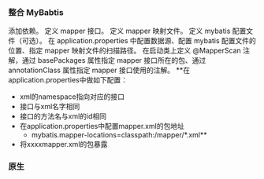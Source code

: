 ### 整合 MyBabtis 

添加依赖。
定义 mapper 接口。
定义 mapper 映射文件。
定义 mybatis 配置文件（可选）。
在 application.properties 中配置数据源、配置 mybatis 配置文件的位置、指定 mapper 映射文件的扫描路径。
在启动类上定义 @MapperScan 注解，通过 basePackages 属性指定 mapper 接口所在的包、通过 annotationClass 属性指定 mapper 接口使用的注解。
**在application.properties中做如下配置：


* xml的namespace指向对应的接口  
* 接口与xml名字相同  
* 接口的方法名与xml的id相同
* 在application.properties中配置mapper.xml的包地址
    * mybatis.mapper-locations=classpath:/mapper/*.xml**
* 将xxxxmapper.xml的包暴露

### 原生
